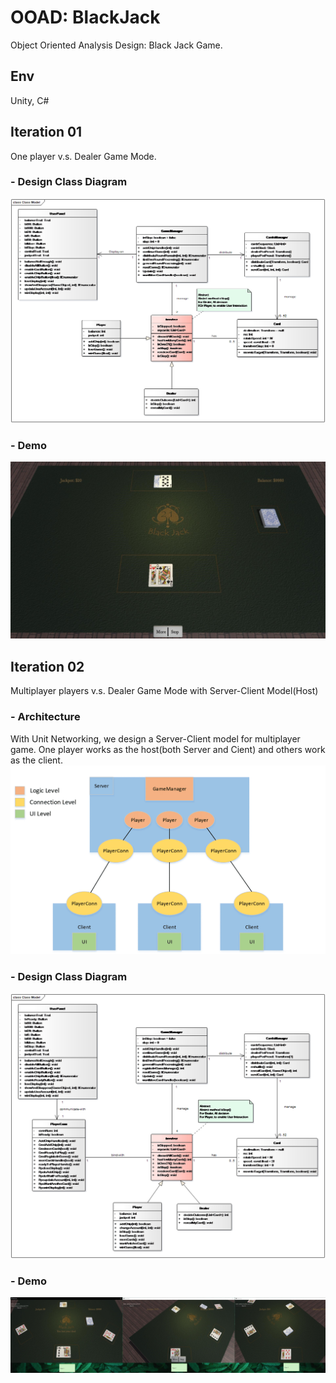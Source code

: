 # OOAD: BlackJack
Object Oriented Analysis Design: Black Jack Game.
## Env
Unity, C#
## Iteration 01
One player v.s. Dealer Game Mode.
### - Design Class Diagram
![image](https://raw.githubusercontent.com/ceej7/OOAD-BlackJack/master/Document/DesignClass01.png)
### - Demo
![image](https://raw.githubusercontent.com/ceej7/OOAD-BlackJack/master/Display/Demo01.jpg)
## Iteration 02
Multiplayer players v.s. Dealer Game Mode with Server-Client Model(Host)
### - Architecture
With Unit Networking, we design a Server-Client model for multiplayer game. One player works as the host(both Server and Cient) and others work as the client.
![image](https://raw.githubusercontent.com/ceej7/OOAD-BlackJack/master/Document/Architecture02.png)
### - Design Class Diagram
![image](https://raw.githubusercontent.com/ceej7/OOAD-BlackJack/master/Document/DesignClass02.png)
### - Demo
![image](https://raw.githubusercontent.com/ceej7/OOAD-BlackJack/master/Display/Demo02.jpg)